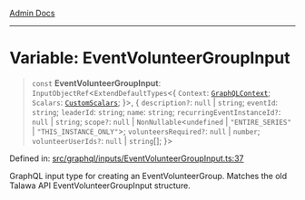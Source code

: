 [Admin Docs](/)

***

# Variable: EventVolunteerGroupInput

> `const` **EventVolunteerGroupInput**: `InputObjectRef`\<`ExtendDefaultTypes`\<\{ `Context`: [`GraphQLContext`](../../../context/type-aliases/GraphQLContext.md); `Scalars`: [`CustomScalars`](../../../scalars/type-aliases/CustomScalars.md); \}\>, \{ `description?`: `null` \| `string`; `eventId`: `string`; `leaderId`: `string`; `name`: `string`; `recurringEventInstanceId?`: `null` \| `string`; `scope?`: `null` \| `NonNullable`\<`undefined` \| `"ENTIRE_SERIES"` \| `"THIS_INSTANCE_ONLY"`\>; `volunteersRequired?`: `null` \| `number`; `volunteerUserIds?`: `null` \| `string`[]; \}\>

Defined in: [src/graphql/inputs/EventVolunteerGroupInput.ts:37](https://github.com/Sourya07/talawa-api/blob/ead7a48e0174153214ee7311f8b242ee1c1a12ca/src/graphql/inputs/EventVolunteerGroupInput.ts#L37)

GraphQL input type for creating an EventVolunteerGroup.
Matches the old Talawa API EventVolunteerGroupInput structure.
